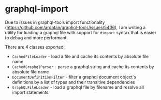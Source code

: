 # graphql-import

Due to issues in graphql-tools import functionality (https://github.com/ardatan/graphql-tools/issues/5436), I am writing a utility for loading a graphql file with support for `#import` syntax that is easier to debug and more performant.

There are 4 classes exported:

- `CachedFileLoader` - load a file and cache its contents by absolute file name
- `CachedGraphqlParser` - parse a graphql string and cache its contents by absolute file name
- `DocumentDefinitionFilter` - filter a graphql document object's definitions by a list of types and their transitive dependencies
- `GraphQLFileLoader` - load a graphql file by filename and resolve all import statements
